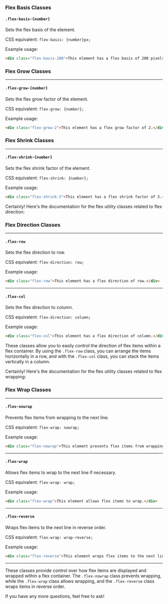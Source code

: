 ### Flex Basis Classes

#### `.flex-basis-{number}`

Sets the flex basis of the element.

CSS equivalent: `flex-basis: {number}px;`

Example usage:
```html
<div class="flex-basis-200">This element has a flex basis of 200 pixels.</div>
```

### Flex Grow Classes

---

#### `.flex-grow-{number}`

Sets the flex grow factor of the element.

CSS equivalent: `flex-grow: {number};`

Example usage:
```html
<div class="flex-grow-2">This element has a flex grow factor of 2.</div>
```

### Flex Shrink Classes

---

#### `.flex-shrink-{number}`

Sets the flex shrink factor of the element.

CSS equivalent: `flex-shrink: {number};`

Example usage:
```html
<div class="flex-shrink-3">This element has a flex shrink factor of 3.</div>
```

Certainly! Here's the documentation for the flex utility classes related to flex direction:

### Flex Direction Classes

---

#### `.flex-row`

Sets the flex direction to row.

CSS equivalent: `flex-direction: row;`

Example usage:
```html
<div class="flex-row">This element has a flex direction of row.</div>
```

---

#### `.flex-col`

Sets the flex direction to column.

CSS equivalent: `flex-direction: column;`

Example usage:
```html
<div class="flex-col">This element has a flex direction of column.</div>
```

These classes allow you to easily control the direction of flex items within a flex container. By using the `.flex-row` class, you can arrange the items horizontally in a row, and with the `.flex-col` class, you can stack the items vertically in a column.


Certainly! Here's the documentation for the flex utility classes related to flex wrapping:

### Flex Wrap Classes

---

#### `.flex-nowrap`

Prevents flex items from wrapping to the next line.

CSS equivalent: `flex-wrap: nowrap;`

Example usage:
```html
<div class="flex-nowrap">This element prevents flex items from wrapping.</div>
```

---

#### `.flex-wrap`

Allows flex items to wrap to the next line if necessary.

CSS equivalent: `flex-wrap: wrap;`

Example usage:
```html
<div class="flex-wrap">This element allows flex items to wrap.</div>
```

---

#### `.flex-reverse`

Wraps flex items to the next line in reverse order.

CSS equivalent: `flex-wrap: wrap-reverse;`

Example usage:
```html
<div class="flex-reverse">This element wraps flex items to the next line in reverse order.</div>
```

---

These classes provide control over how flex items are displayed and wrapped within a flex container. The `.flex-nowrap` class prevents wrapping, while the `.flex-wrap` class allows wrapping, and the `.flex-reverse` class wraps items in reverse order.

If you have any more questions, feel free to ask!
